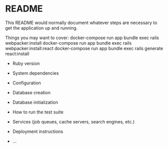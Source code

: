 # README

This README would normally document whatever steps are necessary to get the
application up and running.

Things you may want to cover:
docker-compose run app bundle exec rails webpacker:install
docker-compose run app bundle exec rails webpacker:install:react
docker-compose run app bundle exec rails generate react:install

* Ruby version

* System dependencies

* Configuration

* Database creation

* Database initialization

* How to run the test suite

* Services (job queues, cache servers, search engines, etc.)

* Deployment instructions

* ...
